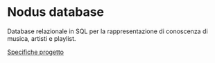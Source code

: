 # Nodus database

Database relazionale in SQL per la rappresentazione di conoscenza di musica, artisti e playlist.

[Specifiche progetto](SpecificheProgetto1883208.pdf)
